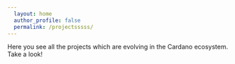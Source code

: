 ```yaml
---
  layout: home
  author_profile: false
  permalink: /projectsssss/
---
```



Here you see all the projects which are evolving in the Cardano ecosystem.
Take a look!
